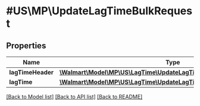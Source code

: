 # #US\MP\UpdateLagTimeBulkRequest

## Properties

Name | Type | Description | Notes
------------ | ------------- | ------------- | -------------
**lagTimeHeader** | [**\Walmart\Model\MP\US\LagTime\UpdateLagTimeBulkRequestLagTimeHeader**](UpdateLagTimeBulkRequestLagTimeHeader.md) |  |
**lagTime** | [**\Walmart\Model\MP\US\LagTime\UpdateLagTimeBulkRequestLagTimeInner[]**](UpdateLagTimeBulkRequestLagTimeInner.md) |  | [optional]


[[Back to Model list]](../) [[Back to API list]](../../Api/US/MP) [[Back to README]](../../README.md)
